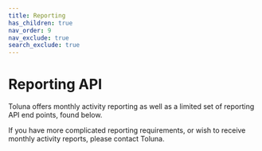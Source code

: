 ```yaml
---
title: Reporting
has_children: true
nav_order: 9
nav_exclude: true
search_exclude: true
---
```


# Reporting API

Toluna offers monthly activity reporting as well as a limited set of reporting API end points, found below. 

If you have more complicated reporting requirements, or wish to receive monthly activity reports, please contact Toluna.
